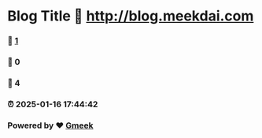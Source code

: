 # Blog Title :link: http://blog.meekdai.com 
### :page_facing_up: [1](http://blog.meekdai.com/tag.html) 
### :speech_balloon: 0 
### :hibiscus: 4 
### :alarm_clock: 2025-01-16 17:44:42 
### Powered by :heart: [Gmeek](https://github.com/Meekdai/Gmeek)
